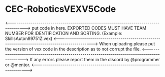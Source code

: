 # CEC-RoboticsVEXV5Code
<------------------------------------------------------------------------------------->
put code in here. EXPORTED CODES MUST HAVE TEAM NUMBER FOR IDENTIFICATION AND SORTING. (Example: SkillsAuton99751Z.vex)
<----------------------------------------------------------------------------------------------->
When uploading please put the version of vex code in the description as to not corrupt the file.
<--------------------------------------------------------------------------------------------->
If any errors please report them in the discord by @programmer or @mentor.
<------------------------------------------------------------------------->


